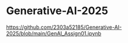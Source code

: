 # Generative-AI-2025
https://github.com/2303a52185/Generative-AI-2025/blob/main/GenAI_Assign01.ipynb

